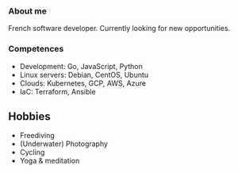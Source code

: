 ### About me

French software developer. Currently looking for new opportunities.

### Competences

- Development: Go, JavaScript, Python
- Linux servers: Debian, CentOS, Ubuntu
- Clouds: Kubernetes, GCP, AWS, Azure
- IaC: Terraform, Ansible

## Hobbies

- Freediving
- (Underwater) Photography
- Cycling
- Yoga & meditation

<!--
**fedir/fedir** is a ✨ _special_ ✨ repository because its `README.md` (this file) appears on your GitHub profile.

Here are some ideas to get you started:

- 🔭 I’m currently working on ...
- 🌱 I’m currently learning ...
- 👯 I’m looking to collaborate on ...
- 🤔 I’m looking for help with ...
- 💬 Ask me about ...
- 📫 How to reach me: ...
- 😄 Pronouns: ...
- ⚡ Fun fact: ...
-->
